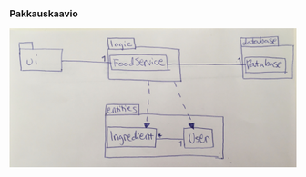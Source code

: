 ### Pakkauskaavio

![Pakkauskaavio](https://github.com/jupouta/ohjelmistotekniikka/blob/master/dokumentaatio/pakkauskaavio.jpg)